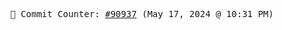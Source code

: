 <p align="center">
    <samp>
        📮 Commit Counter: <a href="https://github.com/Javascript-void0/Javascript-void0/commits/main">#90937</a> (May 17, 2024 @ 10:31 PM)
    </samp>
</p>